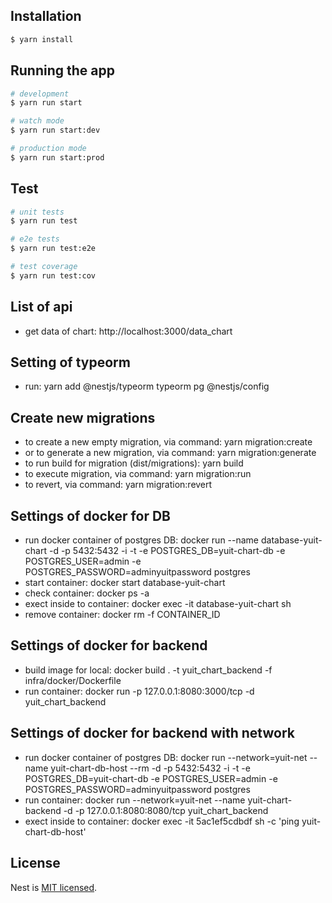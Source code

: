 ## Installation

```bash
$ yarn install
```

## Running the app

```bash
# development
$ yarn run start

# watch mode
$ yarn run start:dev

# production mode
$ yarn run start:prod
```

## Test

```bash
# unit tests
$ yarn run test

# e2e tests
$ yarn run test:e2e

# test coverage
$ yarn run test:cov
```

## List of api

- get data of chart: http://localhost:3000/data_chart

## Setting of typeorm

- run: yarn add @nestjs/typeorm typeorm pg @nestjs/config

## Create new migrations

- to create a new empty migration, via command: yarn migration:create
- or to generate a new migration, via command: yarn migration:generate
- to run build for migration (dist/migrations): yarn build
- to execute migration, via command: yarn migration:run
- to revert, via command: yarn migration:revert

## Settings of docker for DB

- run docker container of postgres DB: docker run --name database-yuit-chart -d -p 5432:5432 -i -t -e POSTGRES_DB=yuit-chart-db -e POSTGRES_USER=admin -e POSTGRES_PASSWORD=adminyuitpassword postgres
- start container: docker start database-yuit-chart
- check container: docker ps -a
- exect inside to container: docker exec -it database-yuit-chart sh
- remove container: docker rm -f CONTAINER_ID

## Settings of docker for backend

- build image for local: docker build . -t yuit_chart_backend -f infra/docker/Dockerfile
- run container: docker run -p 127.0.0.1:8080:3000/tcp -d yuit_chart_backend

## Settings of docker for backend with network

- run docker container of postgres DB: docker run --network=yuit-net --name yuit-chart-db-host --rm -d -p 5432:5432 -i -t -e POSTGRES_DB=yuit-chart-db -e POSTGRES_USER=admin -e POSTGRES_PASSWORD=adminyuitpassword postgres
- run container: docker run --network=yuit-net --name yuit-chart-backend -d -p 127.0.0.1:8080:8080/tcp yuit_chart_backend
- exect inside to container: docker exec -it 5ac1ef5cdbdf sh -c 'ping yuit-chart-db-host'

## License

Nest is [MIT licensed](LICENSE).
